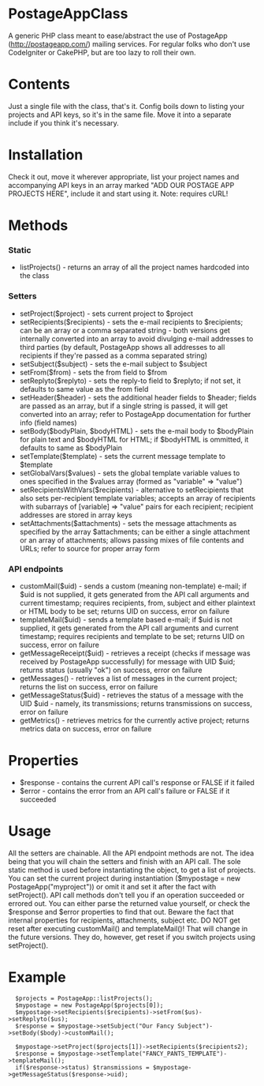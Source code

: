 PostageAppClass
===============

A generic PHP class meant to ease/abstract the use of PostageApp (http://postageapp.com/) mailing services. For regular folks who don't use CodeIgniter or CakePHP, but are too lazy to roll their own.

# Contents
Just a single file with the class, that's it. Config boils down to listing your projects and API keys, so it's in the same file. Move it into a separate include if you think it's necessary.

# Installation
Check it out, move it wherever appropriate, list your project names and accompanying API keys in an array marked "ADD OUR POSTAGE APP PROJECTS HERE", include it and start using it. Note: requires cURL!

# Methods

### Static
- listProjects() - returns an array of all the project names hardcoded into the class

### Setters
- setProject($project) - sets current project to $project
- setRecipients($recipients) - sets the e-mail recipients to $recipients; can be an array or a comma separated string - both versions get internally converted into an array to avoid divulging e-mail addresses to third parties (by default, PostageApp shows all addresses to all recipients if they're passed as a comma separated string)
- setSubject($subject) - sets the e-mail subject to $subject
- setFrom($from) - sets the from field to $from
- setReplyto($replyto) - sets the reply-to field to $replyto; if not set, it defaults to same value as the from field
- setHeader($header) - sets the additional header fields to $header; fields are passed as an array, but if a single string is passed, it will get converted into an array; refer to PostageApp documentation for further info (field names)
- setBody($bodyPlain, $bodyHTML) - sets the e-mail body to $bodyPlain for plain text and $bodyHTML for HTML; if $bodyHTML is ommitted, it defaults to same as $bodyPlain
- setTemplate($template) - sets the current message template to $template
- setGlobalVars($values) - sets the global template variable values to ones specified in the $values array (formed as "variable" => "value")
- setRecipientsWithVars($recipients) - alternative to setRecipients that also sets per-recipient template variables; accepts an array of recipients with subarrays of [variable] => "value" pairs for each recipient; recipient addresses are stored in array keys
- setAttachments($attachments) - sets the message attachments as specified by the array $attachments; can be either a single attachment or an array of attachments; allows passing mixes of file contents and URLs; refer to source for proper array form

### API endpoints
- customMail($uid) - sends a custom (meaning non-template) e-mail; if $uid is not supplied, it gets generated from the API call arguments and current timestamp; requires recipients, from, subject and either plaintext or HTML body to be set; returns UID on success, error on failure
- templateMail($uid) - sends a template based e-mail; if $uid is not supplied, it gets generated from the API call arguments and current timestamp; requires recipients and template to be set; returns UID on success, error on failure
- getMessageReceipt($uid) - retrieves a receipt (checks if message was received by PostageApp successfully) for message with UID $uid; returns status (usually "ok") on success, error on failure
- getMessages() - retrieves a list of messages in the current project; returns the list on success, error on failure
- getMessageStatus($uid) - retrieves the status of a message with the UID $uid - namely, its transmissions; returns transmissions on success, error on failure
- getMetrics() - retrieves metrics for the currently active project; returns metrics data on success, error on failure

# Properties
- $response - contains the current API call's response or FALSE if it failed
- $error - contains the error from an API call's failure or FALSE if it succeeded

# Usage
All the setters are chainable. All the API endpoint methods are not. The idea being that you will chain the setters and finish with an API call. The sole static method is used before instantiating the object, to get a list of projects. You can set the current project during instantiation ($mypostage = new PostageApp("myproject")) or omit it and set it after the fact with setProject(). API call methods don't tell you if an operation succeeded or errored out. You can either parse the returned value yourself, or check the $response and $error properties to find that out. Beware the fact that internal properties for recipients, attachments, subject etc. DO NOT get reset after executing customMail() and templateMail()! That will change in the future versions. They do, however, get reset if you switch projects using setProject().

# Example
      $projects = PostageApp::listProjects();
      $mypostage = new PostageApp($projects[0]);
      $mypostage->setRecipients($recipients)->setFrom($us)->setReplyto($us);
      $response = $mypostage->setSubject("Our Fancy Subject")->setBody($body)->customMail();
      
      $mypostage->setProject($projects[1])->setRecipients($recipients2);
      $response = $mypostage->setTemplate("FANCY_PANTS_TEMPLATE")->templateMail();
      if($response->status) $transmissions = $mypostage->getMessageStatus($response->uid);